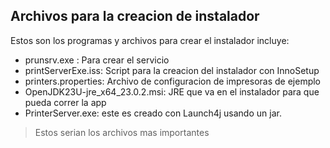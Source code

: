 ## Archivos para la creacion de instalador
Estos son los programas y archivos para crear el instalador
incluye:
- prunsrv.exe : Para crear el servicio
- printServerExe.iss: Script para la creacion del instalador con InnoSetup
- printers.properties: Archivo de configuracion de impresoras de ejemplo
- OpenJDK23U-jre_x64_23.0.2.msi: JRE que va en el instalador para que pueda correr la app
- PrinterServer.exe: este es creado con Launch4j usando un jar.

> Estos serian los archivos mas importantes
